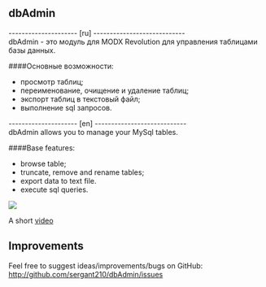 ## dbAdmin

--------------------- [ru] ----------------------------  
dbAdmin - это модуль для MODX Revolution для управления таблицами базы данных.  
 
####Основные возможности:  
- просмотр таблиц;
- переименование, очищение и удаление таблиц;
- экспорт таблиц в текстовый файл;
- выполнение sql запросов.

--------------------- [en] ----------------------------  
dbAdmin allows you to manage your MySql tables.  

####Base features:
- browse table;
- truncate, remove and rename tables;
- export data to text file.
- execute sql queries.

[![](https://file.modx.pro/files/7/d/9/7d9bbd55381eb03ed3022f179d6dfa6bs.jpg)](https://file.modx.pro/files/7/d/9/7d9bbd55381eb03ed3022f179d6dfa6b.png)

A short [video](https://youtu.be/Qnm2a8vsqiU)
## Improvements
Feel free to suggest ideas/improvements/bugs on GitHub:
http://github.com/sergant210/dbAdmin/issues
